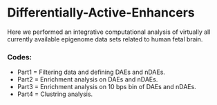 # Differentially-Active-Enhancers
Here we performed an integrative computational analysis of virtually all currently
available epigenome data sets related to human fetal brain. 

### Codes:
 - Part1 = Filtering data and defining DAEs and nDAEs.
 - Part2 = Enrichment analysis on DAEs and nDAEs.
 - Part3 = Enrichment analysis on 10 bps bin of DAEs and nDAEs.
 - Part4 = Clustring analysis.
